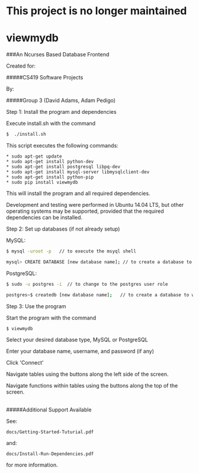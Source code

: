 This project is no longer maintained
===

viewmydb
===

###An Ncurses Based Database Frontend

Created for:

#####CS419 Software Projects

By:

#####Group 3 (David Adams, Adam Pedigo)



Step 1: Install the program and dependencies

Execute install.sh with the command

```sh
$  ./install.sh
```

This script executes the following commands:

    * sudo apt-get update
    * sudo apt-get install python-dev
    * sudo apt-get install postgresql libpq-dev
    * sudo apt-get install mysql-server libmysqlclient-dev
    * sudo apt-get install python-pip
    * sudo pip install viewmydb

This will install the program and all required dependencies.

Development and testing were performed in Ubuntu 14.04 LTS, but other operating systems may be supported, provided that the required dependencies can be installed.



Step 2: Set up databases (if not already setup)

MySQL:

```sh
$ mysql -uroot -p   // to execute the msyql shell
```
```sh
mysql> CREATE DATABASE [new database name]; // to create a database to work with
```

PostgreSQL:

```sh
$ sudo -u postgres -i  // to change to the postgres user role
```
```sh
postgres~$ createdb [new database name];   // to create a database to work with
```



Step 3: Use the program

Start the program with the command

```sh
$ viewmydb
```
  
Select your desired database type, MySQL or PostgreSQL

Enter your database name, username, and password (if any)

Click 'Connect'
  
Navigate tables using the buttons along the left side of the screen.
  
Navigate functions within tables using the buttons along the top of the screen.<br><br>

#####Additional Support Available

See:

    docs/Getting-Started-Tuturial.pdf

and:

    docs/Install-Run-Dependencies.pdf

for more information.
